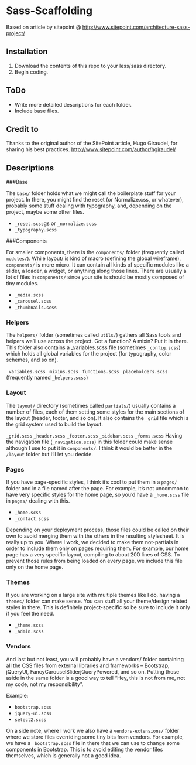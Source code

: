 # Sass-Scaffolding

Based on article by sitepoint @ http://www.sitepoint.com/architecture-sass-project/

## Installation

1. Download the contents of this repo to your less/sass directory.
2. Begin coding.

## ToDo

* Write more detailed descriptions for each folder.
* Include base files.

## Credit to
Thanks to the original author of the SitePoint article, Hugo Giraudel, for sharing his best practices. http://www.sitepoint.com/author/hgiraudel/

## Descriptions

###Base

The `base/` folder holds what we might call the boilerplate stuff for your project. In there, you might find the reset (or Normalize.css, or whatever), probably some stuff dealing with typography, and, depending on the project, maybe some other files.

* `_reset.scss`gs or `_normalize.scss`
* `_typography.scss`

###Components

For smaller components, there is the `components/` folder (frequently called `modules/`). While layout/ is kind of macro (defining the global wireframe), `components/` is more micro. It can contain all kinds of specific modules like a slider, a loader, a widget, or anything along those lines. There are usually a lot of files in `components/` since your site is should be mostly composed of tiny modules.

* `_media.scss`
* `_carousel.scss`
* `_thumbnails.scss`

### Helpers

The `helpers/` folder (sometimes called `utils/`) gathers all Sass tools and helpers we’ll use across the project. Got a function? A mixin? Put it in there. This folder also contains a _variables.scss file (sometimes `_config.scss`) which holds all global variables for the project (for typography, color schemes, and so on).

`_variables.scss`
`_mixins.scss`
`_functions.scss`
`_placeholders.scss` (frequently named `_helpers.scss`)


### Layout

The `layout/` directory (sometimes called `partials/`) usually contains a number of files, each of them setting some styles for the main sections of the layout (header, footer, and so on). It also contains the `_grid` file which is the grid system used to build the layout.

`_grid.scss`
`_header.scss`
`_footer.scss`
`_sidebar.scss`
`_forms.scss`
Having the navigation file (`_navigation.scss`) in this folder could make sense although I use to put it in `components/`. I think it would be better in the `/layout` folder but I’ll let you decide.

### Pages

If you have page-specific styles, I think it’s cool to put them in a `pages/` folder and in a file named after the page. For example, it’s not uncommon to have very specific styles for the home page, so you’d have a `_home.scss` file in `pages/` dealing with this.

* `_home.scss`
* `_contact.scss`

Depending on your deployment process, those files could be called on their own to avoid merging them with the others in the resulting stylesheet. It is really up to you. Where I work, we decided to make them not-partials in order to include them only on pages requiring them. For example, our home page has a very specific layout, compiling to about 200 lines of CSS. To prevent those rules from being loaded on every page, we include this file only on the home page.

### Themes

If you are working on a large site with multiple themes like I do, having a `themes/` folder can make sense. You can stuff all your theme/design related styles in there. This is definitely project-specific so be sure to include it only if you feel the need.

* `_theme.scss`
* `_admin.scss`

### Vendors

And last but not least, you will probably have a vendors/ folder containing all the CSS files from external libraries and frameworks – Bootstrap, jQueryUI, FancyCarouselSliderjQueryPowered, and so on. Putting those aside in the same folder is a good way to tell “Hey, this is not from me, not my code, not my responsibility”.

Example:

* `bootstrap.scss`
* `jquery-ui.scss`
* `select2.scss`

On a side note, where I work we also have a `vendors-extensions/` folder where we store files overriding some tiny bits from vendors. For example, we have a `_bootstrap.scss` file in there that we can use to change some components in Bootstrap. This is to avoid editing the vendor files themselves, which is generally not a good idea.
